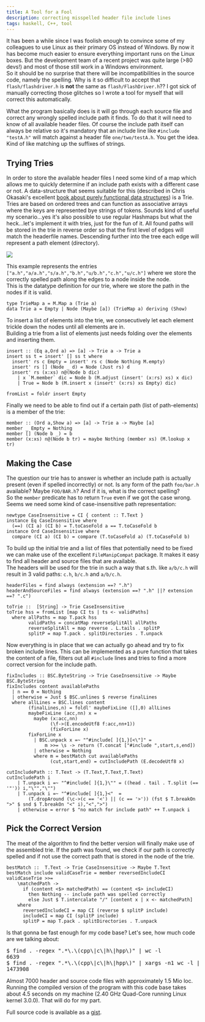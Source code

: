 ```yaml
---
title: A Tool for a Fool
description: correcting misspelled header file include lines
tags: haskell, C++, tool
---
```


It has been a while since I was foolish enough to convince some of my colleagues to use Linux as their primary OS instead of Windows. By now it has become much easier to ensure everything important runs on the Linux boxes. But the development team of a recent project was quite large (>80 devs!) and most of those still work in a Windows environment.  
So it should be no surprise that there will be incompatibilities in the source code, namely the spelling. Why is it so difficult to accept that `flash/flashdriver.h` is **not** the same as `flash/FlashDriver.h`?? I got sick of manually correcting those glitches so I wrote a tool for myself that will correct this automatically.

What the program basically does is it will go through each source file and correct any wrongly spelled include path it finds. To do that it will need to know of all available header files. Of course the include path itself can always be relative so it's mandatory that an include line like `#include "testA.h"` will match against a header file `one/two/testA.h`. You get the idea. Kind of like matching up the suffixes of strings.

## Trying Tries

In order to store the available header files I need some kind of a map which allows me to quickly determine if an include path exists with a different case or not. A data-structure that seems suitable for this (described in Chris Okasaki's excellent [book about purely functional data structures](http://www.amazon.com/Purely-Functional-Structures-Chris-Okasaki/dp/0521663504)) is a Trie. Tries are based on ordered trees and can function as associative arrays where the keys are represented bye strings of tokens. Sounds kind of useful my scenario...yes it's also possible to use regular Hashmaps but what the heck...let's implement it with tries, just for the fun of it.
All found paths will be stored in the trie in reverse order so that the first level of edges will match the headerfile names. Descending further into the tree each edge will represent a path element (directory).

![](http://www.coldflake.com/blog/images/toolforfool/trie_c.png)

This example represents the entries `["a.h","a/a.h","s/a.h","b.h","u/b.h","c.h","u/c.h"]` where we store the correctly spelled path along the edges to a node inside the node.  
This is the datatype definition for our trie, where we store the path in the nodes if it is valid.  

~~~ {.haskell}
type TrieMap a = M.Map a (Trie a)
data Trie a = Empty | Node (Maybe [a]) (TrieMap a) deriving (Show)
~~~

To insert a list of elements into the trie, we consecutively let each element trickle down the nodes until all elements are in.  
Building a trie from a list of elements just needs folding over the elements and inserting them.

~~~ {.haskell}
insert :: (Eq a,Ord a) => [a] -> Trie a -> Trie a
insert ss t = insert' [] ss t where
  insert' rs c Empty = insert' rs c (Node Nothing M.empty) 
  insert' rs [] (Node _ d) = Node (Just rs) d
  insert' rs (x:xs) n@(Node b dic)
    | x `M.member` dic = Node b (M.adjust (insert' (x:rs) xs) x dic)
    | True = Node b (M.insert x (insert' (x:rs) xs Empty) dic)

fromList = foldr insert Empty
~~~

Finally we need to be able to find out if a certain path (list of path-elements) is a member of the trie:

~~~ {.haskell}
member :: (Ord a,Show a) => [a] -> Trie a -> Maybe [a]
member _ Empty = Nothing
member [] (Node b _) = b
member (x:xs) n@(Node b tr) = maybe Nothing (member xs) (M.lookup x tr)
~~~

## Making the Case

The question our trie has to answer is whether an include path is actually present (even if spelled incorrectly) or not. Is any form of the path `foo/bar.h` available? Maybe `FOO/BAR.h`? And if it is, what is the correct spelling?  
So the `member` predicate has to return `True` even if we got the case wrong. Seems we need some kind of case-insensitive path representation:

~~~ {.haskell}
newtype CaseInsensitive = CI { content :: T.Text }
instance Eq CaseInsensitive where
  (==) (CI a) (CI b) = T.toCaseFold a == T.toCaseFold b
instance Ord CaseInsensitive where
  compare (CI a) (CI b) = compare (T.toCaseFold a) (T.toCaseFold b)
~~~

To build up the initial trie and a list of files that potentially need to be fixed we can make use of the excellent `FileManipCompat` package. It makes it easy to find all header and source files that are available.  
The headers will be used for the trie in such a way that s.th. like `a/b/c.h` will result in 3 valid paths: `c.h`, `b/c.h` and `a/b/c.h`.

~~~ {.haskell}
headerFiles = find always (extension ==? ".h")
headerAndSourceFiles = find always (extension ==? ".h" ||? extension ==? ".c")

toTrie ::  [String] -> Trie CaseInsensitive
toTrie hss = fromList [map CI ts | ts <- validPaths]
  where allPaths = map T.pack hss
        validPaths = concatMap reverseSplitAll allPaths
        reverseSplitAll = map reverse . L.tails . splitP
        splitP = map T.pack . splitDirectories . T.unpack
~~~

Now everything is in place that we can actually go ahead and try to fix broken include lines. This can be implemented as a pure function that takes the content of a file, filters out all `#include` lines and tries to find a more correct version for the include path.

~~~ {.haskell}
fixIncludes :: BSC.ByteString -> Trie CaseInsensitive -> Maybe BSC.ByteString
fixIncludes content availablePaths
  | n == 0 = Nothing
  | otherwise = Just $ BSC.unlines $ reverse finalLines
  where allLines = BSC.lines content
        (finalLines,n) = foldl' maybeFixLine ([],0) allLines
        maybeFixLine (acc,nn) x =
          maybe (x:acc,nn)
                (\f->(E.encodeUtf8 f:acc,nn+1))
                (fixForLine x)
        fixForLine x 
          | BSC.unpack x =~ "^#include[ ]{1,}[<\"]" =
              m >>= \s -> return (T.concat ["#include ",start,s,end])
          | otherwise = Nothing
          where m = bestMatch cut availablePaths
                (cut,start,end) = cutIncludePath (E.decodeUtf8 x)

cutIncludePath :: T.Text -> (T.Text,T.Text,T.Text)
cutIncludePath i 
    | T.unpack i =~ "^#include[ ]{1,}\"" = ((head . tail . T.split (== '"')) i,"\"","\"")                                                     
    | T.unpack i =~ "^#include[ ]{1,}<"  =
        (T.dropAround (\c->(c == '<') || (c == '>')) (fst $ T.breakOn ">" $ snd $ T.breakOn "<" i),"<",">")
    | otherwise = error $ "no match for include path" ++ T.unpack i

~~~

## Pick the Correct Version

The meat of the algorithm to find the better version will finally make use of the assembled trie. If the path was found, we check if our path is correctly spelled and if not use the correct path that is stored in the node of the trie.

~~~ {.haskell}
bestMatch ::  T.Text -> Trie CaseInsensitive -> Maybe T.Text
bestMatch include validCaseTrie = member reversedIncludeCI validCaseTrie >>=
    \matchedPath -> 
      if (content <$> matchedPath) == (content <$> includeCI)
      	then Nothing -- include path was spelled correctly
        else Just $ T.intercalate "/" [content x | x <- matchedPath]
    where
      reversedIncludeCI = map CI (reverse $ splitP include)
      includeCI = map CI (splitP include)
      splitP = map T.pack . splitDirectories . T.unpack
~~~

Is that gonna be fast enough for my code base? Let's see, how much code are we talking about:

<pre class="terminal">
$ find . -regex ".*\.\(cpp\|c\|h\|hpp\)" | wc -l
6639
$ find . -regex ".*\.\(cpp\|c\|h\|hpp\)" | xargs -n1 wc -l | cut -f1 -d'.' | paste -sd+ - | bc
1473908
</pre>

Almost 7000 header and source code files with approximately 1.5 Mio loc. Running the compiled version of the program with this code base takes about 4.5 seconds on my machine (2.40 GHz Quad-Core running Linux kernel 3.0.0). That will do for my part.

Full source code is available as a [gist](https://gist.github.com/1387109).
